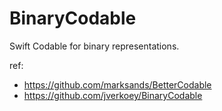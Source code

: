 # BinaryCodable
Swift Codable for binary representations.

ref:
- https://github.com/marksands/BetterCodable
- https://github.com/jverkoey/BinaryCodable

